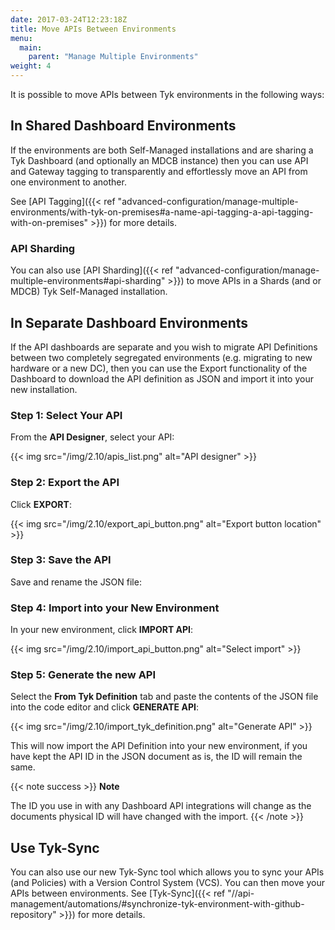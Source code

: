 ```yaml
---
date: 2017-03-24T12:23:18Z
title: Move APIs Between Environments
menu:
  main:
    parent: "Manage Multiple Environments"
weight: 4 
---
```


It is possible to move APIs between Tyk environments in the following ways:

## In Shared Dashboard Environments

If the environments are both Self-Managed installations and are sharing a Tyk Dashboard (and optionally an MDCB instance) then you can use API and Gateway tagging to transparently and effortlessly move an API from one environment to another.

See [API Tagging]({{< ref "advanced-configuration/manage-multiple-environments/with-tyk-on-premises#a-name-api-tagging-a-api-tagging-with-on-premises" >}}) for more details.

### API Sharding

You can also use [API Sharding]({{< ref "advanced-configuration/manage-multiple-environments#api-sharding" >}}) to move APIs in a Shards (and or MDCB) Tyk Self-Managed installation.

## In Separate Dashboard Environments

If the API dashboards are separate and you wish to migrate API Definitions between two completely segregated environments (e.g. migrating to new hardware or a new DC), then you can use the Export functionality of the Dashboard to download the API definition as JSON and import it into your new installation.

### Step 1: Select Your API

From the **API Designer**, select your API:

{{< img src="/img/2.10/apis_list.png" alt="API designer" >}}

### Step 2: Export the API

Click **EXPORT**:

{{< img src="/img/2.10/export_api_button.png" alt="Export button location" >}}

### Step 3: Save the API

Save and rename the JSON file:

### Step 4: Import into your New Environment

In your new environment, click **IMPORT API**:

{{< img src="/img/2.10/import_api_button.png" alt="Select import" >}}

### Step 5: Generate the new API

Select the **From Tyk Definition** tab and paste the contents of the JSON file into the code editor and click **GENERATE API**:

{{< img src="/img/2.10/import_tyk_definition.png" alt="Generate API" >}}

This will now import the API Definition into your new environment, if you have kept the API ID in the JSON document as is, the ID will remain the same.

{{< note success >}}
**Note**  

The ID you use in with any Dashboard API integrations will change as the documents physical ID will have changed with the import.
{{< /note >}}

## Use Tyk-Sync

You can also use our new Tyk-Sync tool which allows you to sync your APIs (and Policies) with a Version Control System (VCS). You can then move your APIs between environments. See [Tyk-Sync]({{< ref "//api-management/automations/#synchronize-tyk-environment-with-github-repository" >}}) for more details.